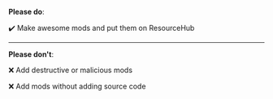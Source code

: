 **Please do**:

✔️ Make awesome mods and put them on ResourceHub

---

**Please don't**:

❌ Add destructive or malicious mods

❌ Add mods without adding source code
